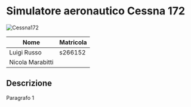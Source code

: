 # **Simulatore aeronautico Cessna 172**

![Cessna172](https://images.app.goo.gl/bEGW1UT1Vy55qFVZ8)

|       Nome       |     Matricola    |
|------------------|------------------|
| Luigi Russo      | s266152          |
| Nicola Marabitti |                  |


## Descrizione ##
<p> Paragrafo 1 </p>
